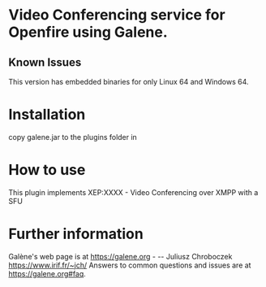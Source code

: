 # Video Conferencing service for Openfire using Galene.

## Known Issues

This version has embedded binaries for only Linux 64 and Windows 64.

# Installation

copy galene.jar to the plugins folder in 

# How to use

This plugin implements XEP:XXXX - Video Conferencing over XMPP with a SFU

# Further information

Galène's web page is at <https://galene.org> - -- Juliusz Chroboczek <https://www.irif.fr/~jch/>
Answers to common questions and issues are at <https://galene.org#faq>.


